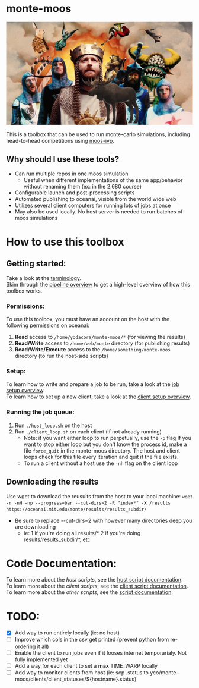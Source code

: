 #   monte-moos      

<img src="docs/monte-moos-image.png" width="800"/>   

This is a toolbox that can be used to run monte-carlo simulations, including head-to-head competitions using [moos-ivp](http://moos-ivp.org).

## Why should I use these tools?
- Can run multiple repos in one moos simulation
    - Useful when different implementations of the same app/behavior without renaming them (ex: in the 2.680 course)
- Configurable launch and post-processing scripts
- Automated publishing to oceanai, visible from the world wide web
- Utilizes several client computers for running lots of jobs at once
- May also be used locally. No host server is needed to run batches of moos simulations

# How to use this toolbox

## Getting started:
Take a look at the [terminology](docs/Terminology.md).  
Skim through the [pipeline overview](docs/pipeline.pdf) to get a high-level overview of how this toolbox works.  

### Permissions:
To use this toolbox, you must have an account on the host with the following permissions on oceanai:
1. **Read** access to `/home/yodacora/monte-moos/*` (for viewing the results)
2. **Read/Write** access to `/home/web/monte` directory (for publishing results)
3. **Read/Write/Execute** access to the `/home/something/monte-moos` directory (to run the host-side scripts)

### Setup:
To learn how to write and prepare a job to be run, take a look at the [job setup overview](docs/Job_Setup.md).  
To learn how to set up a new client, take a look at the [client setup overview](docs/Client_Setup.md).    

### Running the job queue:
1. Run `./host_loop.sh` on the host
2. Run `./client_loop.sh` on each client (if not already running)
   - Note: if you want either loop to run perpetually, use the `-p` flag
If you want to stop either loop but you don't know the process id, make a file `force_quit` in the monte-moos directory. The host and client loops check for this file every iteration and quit if the file exists.
    - To run a client without a host use the `-nh` flag on the client loop

## Downloading the results
Use wget to download the reusults from the host to your local machine:
`wget -r -nH -np --progress=bar --cut-dirs=2 -R "index*" -X /results https://oceanai.mit.edu/monte/results/results_subdir/`
- Be sure to replace --cut-dirs=2 with however many directories deep you are downloading  
    - ie: 1 if you're doing all results/\* 2 if you're doing results/results_subdir/\*, etc  

# Code Documentation: 
To learn more about the *host scripts*, see the [host script documentation](docs/Host_Script_Documentation.md).  
To learn more about the *client scripts*, see the [client script documentation](docs/Client_Script_Documentation.md).  
To learn more about the *other scripts*, see the [script documentation](docs/Other_Script_Documentation.md).  

# TODO:
- [x] Add way to run entirely locally (ie: no host)
- [ ] Improve which cols in the csv get printed (prevent python from re-ordering it all)
- [ ] Enable the client to run jobs even if it looses internet temporarialy. Not fully implemented yet
- [ ] Add a way for each client to set a **max** TIME_WARP locally
- [ ] Add way to monitor clients from host (ie: scp .status to yco/monte-moos/clients/client_statuses/${hostname}.status)
<!-- - [ ] Update  -->
<!-- - [x] Add ability to move some repo_links.txt to job_dirs/${job_name}/repo_links.txt -->
<!-- ## Scripts: -->
<!-- - Update **alog2image.py** to filter alogs for a given hash, generate one for each hash -->
<!-- - Host: track what jobs are running, what worked, and what failed -->

